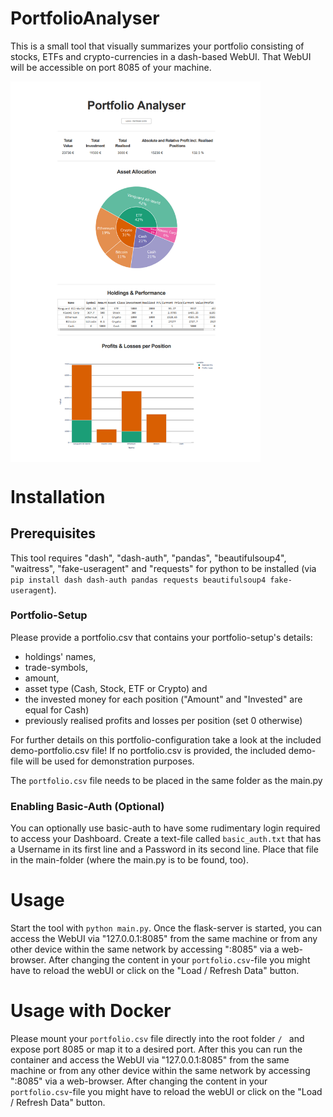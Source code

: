 # PortfolioAnalyser

This is a small tool that visually summarizes your portfolio consisting of stocks, ETFs and crypto-currencies in a dash-based WebUI.
That WebUI will be accessible on port 8085 of your machine.

<img width="400" alt="Demo" align="center" src="https://github.com/MaKla89/PortfolioAnalyser/blob/main/assets/screenshot.PNG?raw=true">

# Installation

## Prerequisites

This tool requires "dash", "dash-auth", "pandas", "beautifulsoup4", "waitress", "fake-useragent" and "requests" for python to be installed (via `pip install dash dash-auth pandas requests beautifulsoup4 fake-useragent`).

### Portfolio-Setup

Please provide a portfolio.csv that contains your portfolio-setup's details: 

  - holdings' names, 
  - trade-symbols, 
  - amount, 
  - asset type (Cash, Stock, ETF or Crypto) and 
  - the invested money for each position ("Amount" and "Invested" are equal for Cash)
  - previously realised profits and losses per position (set 0 otherwise)
  
For further details on this portfolio-configuration take a look at the included demo-portfolio.csv file!
If no portfolio.csv is provided, the included demo-file will be used for demonstration purposes.
 
The `portfolio.csv` file needs to be placed in the same folder as the main.py


### Enabling Basic-Auth (Optional)

You can optionally use basic-auth to have some rudimentary login required to access your Dashboard. Create a text-file called `basic_auth.txt` that has a Username in its first line and a Password in its second line. Place that file in the main-folder (where the main.py is to be found, too).

# Usage

Start the tool with `python main.py`. Once the flask-server is started, you can access the WebUI via "127.0.0.1:8085" from the same machine or from any other device within the same network by accessing "<server-IP>:8085" via a web-browser. After changing the content in your `portfolio.csv`-file you might have to reload the webUI or click on the "Load / Refresh Data" button.
  
# Usage with Docker

Please mount your `portfolio.csv` file directly into the root folder `/ ` and expose port 8085 or map it to a desired port. After this you can run the container and access the WebUI via "127.0.0.1:8085" from the same machine or from any other device within the same network by accessing "<server-IP>:8085" via a web-browser. After changing the content in your `portfolio.csv`-file you might have to reload the webUI or click on the "Load / Refresh Data" button.
